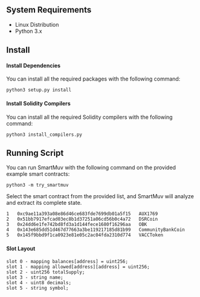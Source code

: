 

## System Requirements

- Linux Distribution
- Python 3.x

## Install

#### Install Dependencies

You can install all the required packages with the following command:

```
python3 setup.py install
```

#### Install Solidity Compilers

You can install all the required Solidity compilers with the following command:

```
python3 install_compilers.py
```

## Running Script

You can run SmartMuv with the following command on the provided example smart contracts:

```
python3 -m try_smartmuv
```

Select the smart contract from the provided list, and SmartMuv will analyze and extract its complete state. 

```
1   0xc9ae11a393a08e86d46ce683fde7699db01a5f15   AUX1769
2   0x51bb7917efcad03ec8b1d37251a06cd56b0c4a72   DSRCoin
3   0x24dd6e1fe742bd8fd3a1d144fece1680f16296aa   OBK
4   0x143e685dd51d467d77663a3be119217185d81b99   CommunityBankCoin
5   0x145f9bbd9f1ca0923e81e05c2ac04fda2310d774   VACCToken

```


#### Slot Layout

```
slot 0 - mapping balances[address] = uint256;
slot 1 - mapping allowed[address][address] = uint256;
slot 2 - uint256 totalSupply;
slot 3 - string name;
slot 4 - uint8 decimals;
slot 5 - string symbol;
```
